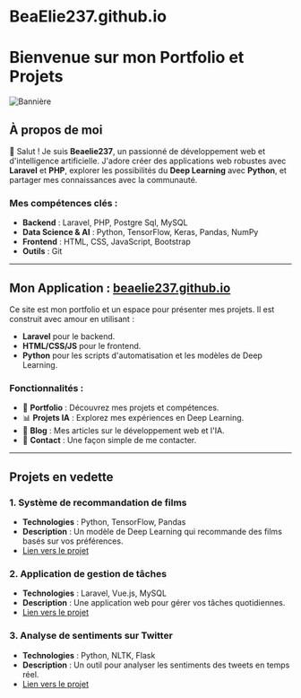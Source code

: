 # BeaElie237.github.io

# Bienvenue sur mon Portfolio et Projets

![Bannière](https://via.placeholder.com/1200x400.png?text=Bienvenue+sur+mon+Portfolio) <!-- Remplace par une image personnalisée -->

## À propos de moi

👋 Salut ! Je suis **Beaelie237**, un passionné de développement web et d'intelligence artificielle. J'adore créer des applications web robustes avec **Laravel** et **PHP**, explorer les possibilités du **Deep Learning** avec **Python**, et partager mes connaissances avec la communauté.

### Mes compétences clés :
- **Backend** : Laravel, PHP, Postgre Sql, MySQL
- **Data Science & AI** : Python, TensorFlow, Keras, Pandas, NumPy
- **Frontend** : HTML, CSS, JavaScript, Bootstrap
- **Outils** : Git

---

## Mon Application : [beaelie237.github.io](https://beaelie237.github.io)

Ce site est mon portfolio et un espace pour présenter mes projets. Il est construit avec amour en utilisant :

- **Laravel** pour le backend.
- **HTML/CSS/JS** pour le frontend.
- **Python** pour les scripts d'automatisation et les modèles de Deep Learning.

### Fonctionnalités :
- 🚀 **Portfolio** : Découvrez mes projets et compétences.
- 📊 **Projets IA** : Explorez mes expériences en Deep Learning.
- 📝 **Blog** : Mes articles sur le développement web et l'IA.
- 📧 **Contact** : Une façon simple de me contacter.

---

## Projets en vedette

### 1. **Système de recommandation de films**
- **Technologies** : Python, TensorFlow, Pandas
- **Description** : Un modèle de Deep Learning qui recommande des films basés sur vos préférences.
- [Lien vers le projet](#)

### 2. **Application de gestion de tâches**
- **Technologies** : Laravel, Vue.js, MySQL
- **Description** : Une application web pour gérer vos tâches quotidiennes.
- [Lien vers le projet](#)

### 3. **Analyse de sentiments sur Twitter**
- **Technologies** : Python, NLTK, Flask
- **Description** : Un outil pour analyser les sentiments des tweets en temps réel.
- [Lien vers le projet](#)

